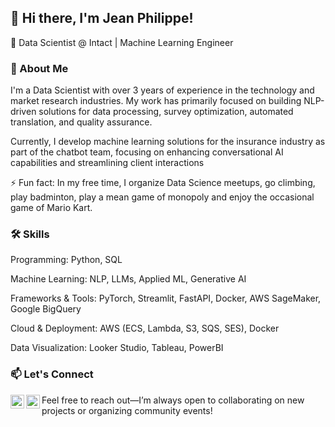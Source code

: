 ## 👋 Hi there, I'm Jean Philippe!
💼 Data Scientist @ Intact | Machine Learning Engineer

### 📌 About Me
I'm a Data Scientist with over 3 years of experience in the technology and market research industries. My work has primarily focused on building NLP-driven solutions for data processing, survey optimization, automated translation, and quality assurance.

Currently, I develop machine learning solutions for the insurance industry as part of the chatbot team, focusing on enhancing conversational AI capabilities and streamlining client interactions

⚡ Fun fact: In my free time, I organize Data Science meetups, go climbing, play badminton, play a mean game of monopoly and enjoy the occasional game of Mario Kart.

### 🛠️ Skills

Programming: Python, SQL

Machine Learning: NLP, LLMs, Applied ML, Generative AI

Frameworks & Tools: PyTorch, Streamlit, FastAPI, Docker, AWS SageMaker, Google BigQuery

Cloud & Deployment: AWS (ECS, Lambda, S3, SQS, SES), Docker

Data Visualization: Looker Studio, Tableau, PowerBI

### 📫 Let's Connect

[<img align="left" alt="JP | LinkedIn" width="22px" src="https://cdn.jsdelivr.net/npm/simple-icons@v3/icons/linkedin.svg" />][linkedin]
[<img align="left" alt="JP | Instagram" width="22px" src="https://cdn.jsdelivr.net/npm/simple-icons@v3/icons/instagram.svg" />][instagram]

Feel free to reach out—I’m always open to collaborating on new projects or organizing community events!
<br />

[instagram]: https://www.instagram.com/jean_philippe_petit_frere_/
[linkedin]: https://www.linkedin.com/in/jeanphilpetitfrere/


